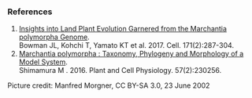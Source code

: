 ### References

1.  [Insights into Land Plant Evolution Garnered from the Marchantia
    polymorpha Genome](http://europepmc.org/abstract/MED/28985561).\
    Bowman JL, Kohchi T, Yamato KT et al. 2017. Cell. 171(2):287-304.
2.  [Marchantia polymorpha : Taxonomy, Phylogeny and Morphology of a
    Model System](http://dx.doi.org/10.1093/pcp/pcv192).\
    Shimamura M . 2016. Plant and Cell Physiology. 57(2):230256.

Picture credit: Manfred Morgner, CC BY-SA 3.0, 23 June 2002
